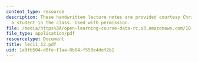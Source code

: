 ```yaml
---
content_type: resource
description: These handwritten lecture notes are provided courtesy Christina Goddard,
  a student in the class. Used with permission.
file: /media/https%3A/open-learning-course-data-rc.s3.amazonaws.com/18-996a-simplicity-theory-spring-2004/1e9fb504d0fef1aa8b84f550e4def2b1_lec11_12.pdf
file_type: application/pdf
resourcetype: Document
title: lec11_12.pdf
uid: 1e9fb504-d0fe-f1aa-8b84-f550e4def2b1
---
```


